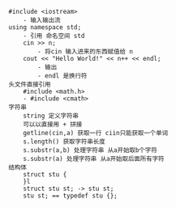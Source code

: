 	#include <iostream>
		- 输入输出流
	using namespace std;
		- 引用 命名空间 std
		cin >> n;
			- 将cin 输入进来的东西赋值给 n
		cout << "Hello World!" << n++ << endl;
			- 输出
			- endl 是换行符
	头文件直接引用
		#include <math.h>
		- #include <cmath>
	字符串
		string 定义字符串
		可以以直接用 + 拼接
		getline(cin,a) 获取一行 ciin只能获取一个单词
		s.length() 获取字符串长度
		s.substr(a,b) 处理字符串 从a开始取b个字符
		s.substr(a) 处理字符串 从a开始取后面所有字符
	结构体
		struct stu {
		}l
		struct stu st; -> stu st;
		stu st; == typedef stu {};
